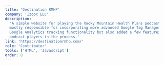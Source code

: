 ```yaml
---
title: 'Destination RMHP'
company: 'Izoox LLC'
description:
  'A simple website for playing the Rocky Mountain Health Plans podcasts. I was
  mostly responsible for incorporating more advanced Google Tag Manager and
  Google Analytics tracking functionality but also added a few features to the
  podcast players in the process.'
link: 'https://destinationrmhp.com/'
role: 'Contributor'
tools: ['HTML', 'Javascript']
order: 8
---
```

